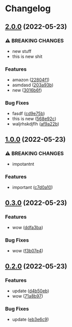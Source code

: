 # Changelog

## [2.0.0](https://github.com/shaurya6068/demo-repo-2/compare/v1.0.0...v2.0.0) (2022-05-23)


### ⚠ BREAKING CHANGES

* new stuff
* this is new shit

### Features

* amazon ([22804f1](https://github.com/shaurya6068/demo-repo-2/commit/22804f13d9d4d6378bc054f3f825ba168d6f5768))
* asmdasd ([203a93b](https://github.com/shaurya6068/demo-repo-2/commit/203a93b919057c1945a6734ee673b472dc495296))
* new ([3016b6f](https://github.com/shaurya6068/demo-repo-2/commit/3016b6f023a8d3b7be9a5b98d4c60206e492086f))


### Bug Fixes

* fasdf ([cd9e75b](https://github.com/shaurya6068/demo-repo-2/commit/cd9e75be3e3f404e72651345d90ec4e59c89c702))
* this is new ([568e92c](https://github.com/shaurya6068/demo-repo-2/commit/568e92ca079f1e29aa6605fd3fa800be7fe01a0f))
* waljrhskdjflh ([af9a22b](https://github.com/shaurya6068/demo-repo-2/commit/af9a22b03402d8e68e6d7e091fad5ccb4f3ad7cf))

## [1.0.0](https://github.com/shaurya6068/demo-repo-2/compare/v0.3.0...v1.0.0) (2022-05-23)


### ⚠ BREAKING CHANGES

* impotantnt

### Features

* important ([c7d0a10](https://github.com/shaurya6068/demo-repo-2/commit/c7d0a103b5963d495a70d9d0aba362374c9fefa6))

## [0.3.0](https://github.com/shaurya6068/demo-repo-2/compare/v0.2.0...v0.3.0) (2022-05-23)


### Features

* wow ([ddfa3ba](https://github.com/shaurya6068/demo-repo-2/commit/ddfa3bad490dd2230d7b13ccf0b1a5524384cf8b))


### Bug Fixes

* wow ([f3b07e4](https://github.com/shaurya6068/demo-repo-2/commit/f3b07e455b12d8231a5940c771913c9d5e769995))

## [0.2.0](https://github.com/shaurya6068/demo-repo-2/compare/v0.1.0...v0.2.0) (2022-05-23)


### Features

* update ([d4b50eb](https://github.com/shaurya6068/demo-repo-2/commit/d4b50ebaad6b26e9a689aed2093ff7fb6ea63d01))
* wow ([71a8b97](https://github.com/shaurya6068/demo-repo-2/commit/71a8b978f714442a90910cf6ffb60c24b7769cae))


### Bug Fixes

* update ([eb3e6c9](https://github.com/shaurya6068/demo-repo-2/commit/eb3e6c9b563f3a0d8c0451d573f82914c4deff56))
